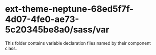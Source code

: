 # ext-theme-neptune-68ed5f7f-4d07-4fe0-ae73-5c20345be8a0/sass/var

This folder contains variable declaration files named by their component class.
